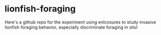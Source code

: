 # lionfish-foraging
Here's a github repo for the experiment using enlcosures to study invasive lionfish foraging behavior, especially discriminate foraging in situ!
